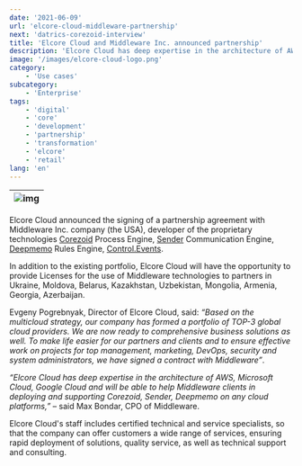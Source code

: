```yaml
---
date: '2021-06-09'
url: 'elcore-cloud-middleware-partnership'
next: 'datrics-corezoid-interview'
title: 'Elcore Cloud and Middleware Inc. announced partnership'
description: 'Elcore Cloud has deep expertise in the architecture of AWS, Microsoft Cloud, Google Cloud and will be able to help Middleware clients in deploying and supporting Corezoid, Sender, Deepmemo on any cloud platforms'
image: '/images/elcore-cloud-logo.png'
category:
    - 'Use cases'
subcategory:
	- 'Enterprise'
tags:
    - 'digital'
    - 'core'
    - 'development'
    - 'partnership'
    - 'transformation'
    - 'elcore'
    - 'retail'
lang: 'en'
---
```



| ![img](/images/elcore-cloud-logo.png) |
| :---: |

Elcore Cloud announced the signing of a partnership agreement with Middleware Inc. company (the USA), developer of the proprietary technologies [Corezoid](https://corezoid.com) Process Engine, [Sender](http://sender.mobi) Communication Engine, [Deepmemo](http://deepmemo.ai) Rules Engine, [Control.Events](http://control.events).

In addition to the existing portfolio, Elcore Cloud will have the opportunity to provide Licenses for the use of Middleware technologies to partners in Ukraine, Moldova, Belarus, Kazakhstan, Uzbekistan, Mongolia, Armenia, Georgia, Azerbaijan.

Evgeny Pogrebnyak, Director of Elcore Cloud, said: *“Based on the multicloud strategy, our company has formed a portfolio of TOP-3 global cloud providers. We are now ready to comprehensive business solutions as well. To make life easier for our partners and clients and to ensure effective work on projects for top management, marketing, DevOps, security and system administrators, we have signed a contract with Middleware”*.

*“Elcore Cloud has deep expertise in the architecture of AWS, Microsoft Cloud, Google Cloud and will be able to help Middleware clients in deploying and supporting Corezoid, Sender, Deepmemo on any cloud platforms,”* – said Max Bondar, CPO of Middleware.

Elcore Cloud's staff includes certified technical and service specialists, so that the company can offer customers a wide range of services, ensuring rapid deployment of solutions, quality service, as well as technical support and consulting.